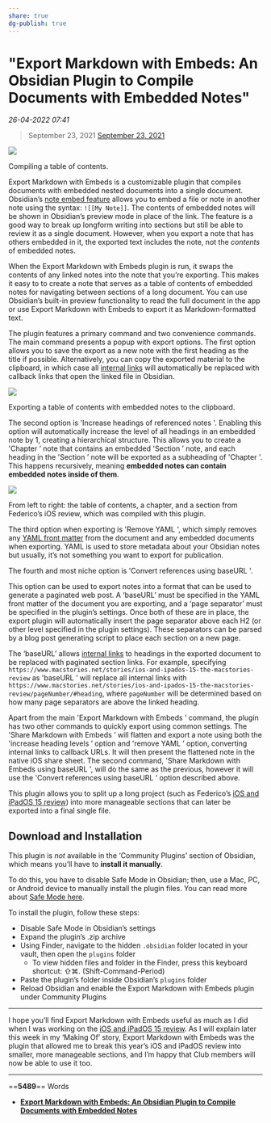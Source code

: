 ```yaml
---
share: true
dg-publish: true
---
```

# "Export Markdown with Embeds: An Obsidian Plugin to Compile Documents with Embedded Notes"

*26-04-2022 07:41* 

> September 23, 2021
[September 23, 2021](https://club.macstories.net/posts/export-markdown-with-embeds)

![](https://cdn.macstories.net/ivborw0kggoaaaansuheugaac50aaajwcayaaaakgq9xaaaacxbiwxmaaastaaaleweampwyaaam-1632330072263.png)

Compiling a table of contents.

Export Markdown with Embeds is a customizable plugin that compiles documents with embedded nested documents into a single document. Obsidian’s [note embed feature](https://help.obsidian.md/How+to/Embed+files) allows you to embed a file or note in another note using the syntax: `![[My Note]]`. The contents of embedded notes will be shown in Obsidian’s preview mode in place of the link. The feature is a good way to break up longform writing into sections but still be able to review it as a single document. However, when you export a note that has others embedded in it, the exported text includes the note, not the *contents* of embedded notes.

When the Export Markdown with Embeds plugin is run, it swaps the contents of any linked notes into the note that you’re exporting. This makes it easy to to create a note that serves as a table of contents of embedded notes for navigating between sections of a long document. You can use Obsidian’s built-in preview functionality to read the full document in the app or use Export Markdown with Embeds to export it as Markdown-formatted text.

The plugin features a primary command and two convenience commands. The main command presents a popup with export options. The first option allows you to save the export as a new note with the first heading as the title if possible. Alternatively, you can copy the exported material to the clipboard, in which case all [internal links](https://help.obsidian.md/How+to/Internal+link) will automatically be replaced with callback links that open the linked file in Obsidian.

![](https://cdn.macstories.net/image-1632357427005.png)

Exporting a table of contents with embedded notes to the clipboard.

The second option is 'Increase headings of referenced notes '. Enabling this option will automatically increase the level of all headings in an embedded note by 1, creating a hierarchical structure. This allows you to create a 'Chapter ’ note that contains an embedded 'Section ’ note, and each heading in the 'Section ’ note will be exported as a subheading of 'Chapter '. This happens recursively, meaning **embedded notes can contain embedded notes inside of them**.

![](https://cdn.macstories.net/image-1632357233337.png)

From left to right: the table of contents, a chapter, and a section from Federico’s iOS review, which was compiled with this plugin.

The third option when exporting is 'Remove YAML ', which simply removes any [YAML front matter](https://help.obsidian.md/Advanced+topics/YAML+front+matter) from the document and any embedded documents when exporting. YAML is used to store metadata about your Obsidian notes but usually, it’s not something you want to export for publication.

The fourth and most niche option is 'Convert references using baseURL '.

This option can be used to export notes into a format that can be used to generate a paginated web post. A ‘baseURL’ must be specified in the YAML front matter of the document you are exporting, and a ‘page separator’ must be specified in the plugin’s settings. Once both of these are in place, the export plugin will automatically insert the page separator above each H2 (or other level specified in the plugin settings). These separators can be parsed by a blog post generating script to place each section on a new page.

The ‘baseURL’ allows [internal links](https://help.obsidian.md/How+to/Internal+link) to headings in the exported document to be replaced with paginated section links. For example, specifying `https://www.macstories.net/stories/ios-and-ipados-15-the-macstories-review` as 'baseURL ’ will replace all internal links with `https://www.macstories.net/stories/ios-and-ipados-15-the-macstories-review/pageNumber/#heading`, where `pageNumber` will be determined based on how many page separators are above the linked heading.

Apart from the main 'Export Markdown with Embeds ’ command, the plugin has two other commands to quickly export using common settings. The 'Share Markdown with Embeds ’ will flatten and export a note using both the 'increase heading levels ’ option and 'remove YAML ’ option, converting internal links to callback URLs. It will then present the flattened note in the native iOS share sheet. The second command, 'Share Markdown with Embeds using baseURL ', will do the same as the previous, however it will use the 'Convert references using baseURL ’ option described above.

This plugin allows you to split up a long project (such as Federico’s [iOS and iPadOS 15 review](https://www.macstories.net/stories/ios-and-ipados-15-the-macstories-review/)) into more manageable sections that can later be exported into a final single file.

## Download and Installation

This plugin is *not* available in the ‘Community Plugins’ section of Obsidian, which means you’ll have to **install it manually**.

To do this, you have to disable Safe Mode in Obsidian; then, use a Mac, PC, or Android device to manually install the plugin files. You can read more about [Safe Mode here](https://help.obsidian.md/Advanced+topics/Third-party+plugins).

To install the plugin, follow these steps:

-   Disable Safe Mode in Obsidian’s settings
-   Expand the plugin’s .zip archive
-   Using Finder, navigate to the hidden `.obsidian` folder located in your vault, then open the `plugins` folder
    -   To view hidden files and folder in the Finder, press this keyboard shortcut: ⇧⌘. (Shift-Command-Period)
-   Paste the plugin’s folder inside Obsidian’s `plugins` folder
-   Reload Obsidian and enable the Export Markdown with Embeds plugin under Community Plugins

***

I hope you’ll find Export Markdown with Embeds useful as much as I did when I was working on the [iOS and iPadOS 15 review](https://www.macstories.net/stories/ios-and-ipados-15-the-macstories-review/). As I will explain later this week in my ‘Making Of’ story, Export Markdown with Embeds was the plugin that allowed me to break this year’s iOS and iPadOS review into smaller, more manageable sections, and I’m happy that Club members will now be able to use it too.
***

==**5489**== Words

- **[Export Markdown with Embeds: An Obsidian Plugin to Compile Documents with Embedded Notes](https://club.macstories.net/posts/export-markdown-with-embeds)**